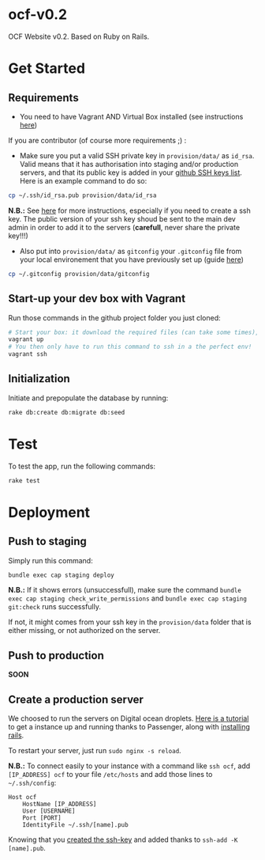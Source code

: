 ocf-v0.2
=================

OCF Website v0.2. Based on Ruby on Rails.

# Get Started

## Requirements

- You need to have Vagrant AND Virtual Box installed (see instructions [here](https://github.com/ourcommonfuture/dev-howto))

If you are contributor (of course more requirements ;) :

- Make sure you put a valid SSH private key in `provision/data/` as `id_rsa`. Valid means that it has authorisation into staging and/or production servers, and that its public key is added in your [github SSH keys list](https://github.com/settings/ssh). Here is an example command to do so:

```bash
cp ~/.ssh/id_rsa.pub provision/data/id_rsa
```

**N.B.:** See [here](https://help.github.com/articles/generating-ssh-keys/) for more instructions, especially if you need to create a ssh key. The public version of your ssh key shoud be sent to the main dev admin in order to add it to the servers (**carefull**, never share the private key!!!)

- Also put into `provision/data/` as `gitconfig` your `.gitconfig` file from your local environement that you have previously set up (guide [here](https://help.github.com/articles/set-up-git/))

```bash
cp ~/.gitconfig provision/data/gitconfig
```

## Start-up your dev box with Vagrant

Run those commands in the github project folder you just cloned:
```bash
# Start your box: it download the required files (can take some times), run the VM and configure the whole environement (this can also take some times, go grab a coffee and enjoy the feeling of seeing the computer doing stuff for you :)
vagrant up
# You then only have to run this command to ssh in a the perfect env!
vagrant ssh
```

## Initialization

Initiate and prepopulate the database by running:

```bash
rake db:create db:migrate db:seed
```

# Test

To test the app, run the following commands:

```bash
rake test
```

# Deployment

## Push to staging

Simply run this command:

```bash
bundle exec cap staging deploy
```

**N.B.:** If it shows errors (unsuccessfull), make sure the command `bundle exec cap staging check_write_permissions` and `bundle exec cap staging git:check` runs successfully.

If not, it might comes from your ssh key in the `provision/data` folder that is either missing, or not authorized on the server.

## Push to production

**SOON**

## Create a production server

We choosed to run the servers on Digital ocean droplets. [Here is a tutorial](https://www.digitalocean.com/community/tutorials/how-to-deploy-a-rails-app-with-passenger-and-nginx-on-ubuntu-14-04) to get a instance up and running thanks to Passenger, along with [installing rails](https://gorails.com/setup/ubuntu/14.10).

To restart your server, just run `sudo nginx -s reload`.

**N.B.:** To connect easily to your instance with a command like `ssh ocf`, add `[IP_ADDRESS] ocf` to your file `/etc/hosts` and add those lines to `~/.ssh/config`:

```
Host ocf
	HostName [IP_ADDRESS]
	User [USERNAME]
	Port [PORT]
	IdentityFile ~/.ssh/[name].pub
```

Knowing that you [created the ssh-key](https://help.github.com/articles/generating-ssh-keys/) and added thanks to `ssh-add -K [name].pub`.
